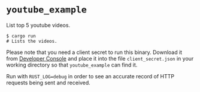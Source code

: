 # `youtube_example`

List top 5 youtube videos.

```shell
$ cargo run
# Lists the videos.
```

Please note that you need a client secret to run this binary. Download it from
[Developer Console](https://console.developers.google.com) and place it into the
file `client_secret.json` in your working directory so that `youtube_example` can
find it.

Run with `RUST_LOG=debug` in order to see an accurate record of HTTP requests
being sent and received.
